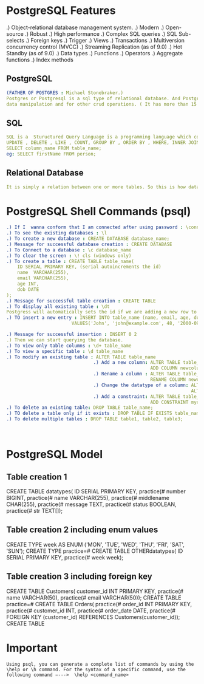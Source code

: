 # PostgreSQL Features
.) Object-relational database management system.
.) Modern 
.) Open-source
.) Robust 
.) High performance
.) Complex SQL queries
.) SQL Sub-selects
.) Foreign keys
.) Trigger
.) Views
.) Transactions
.) Multiversion concurrency control (MVCC)
.) Streaming Replication (as of 9.0)
.) Hot Standby (as of 9.0)
.) Data types
.) Functions
.) Operators
.) Aggregate functions
.) Index methods


## PostgreSQL 
```yml
(FATHER OF POSTGRES : Michael Stonebraker.)
Postgres or Postgresql is a sql type of relational database. And PostgreSQL uses sql language to allow us to work with database for
data manipulation and for other crud operations. ( It has more than 15 years of active development )
```

## SQL 
```yml
SQL is a  Stuructured Query Language is a programming language which contains different sql commands such as SELECT , FROM , INSERT ,
UPDATE , DELETE , LIKE , COUNT, GROUP BY , ORDER BY , WHERE, INNER JOIN , OUTER JOIN , etc. Sql allows us to manage data in a relational database. It is a case insensitive language. 
SELECT column_name FROM table_name;
eg: SELECT firstName FROM person;
```

## Relational Database 
```yml
It is simply a relation between one or more tables. So this is how data might be structured .
```


# PostgreSQL Shell Commands (psql)
```yml
.) If I  wanna conform that I am connected after using password : \conninfo
.) To see the existing databases : \l
.) To create a new database : CREATE DATABASE database_name;
.) Message for successful database creation : CREATE DATABASE
.) To Connect to a database : \c database_name
.) To clear the screen : \! cls (windows only)
.) To create a table : CREATE TABLE table_name(
    ID SERIAL PRIMARY KEY, (serial autoincrements the id)
    name  VARCHAR(255),
    email VARCHAR(255),
    age INT,
    dob DATE
);
.) Message for successful table creation : CREATE TABLE
.) To display all existing table : \dt
Postgress will automatically sets the id if we are adding a new row to the table.
.) TO insert a new entry : INSERT INTO table_name (name, email, age, dob) 
                        VALUES('John', 'john@example.com', 48, '2000-09-04'), ('Joe', 'joe@example.com', 28, '2001-09-04')

.) Message for successful insertion : INSERT 0 2
.) Then we can start querying the database.
.) To view only table columns : \d+ table_name
.) To view a specific table : \d table_name
.) To modify an existing table : ALTER TABLE table_name
                                .) Add a new column: ALTER TABLE table_name 
                                                     ADD COLUMN newcolumn VARCHAR(255);
                                .) Rename a column : ALTER TABLE table_name 
                                                     RENAME COLUMN newcolumn TO oldcolumn;
                                .) Change the datatype of a column: ALTER TABLE table_name 
                                                                    ALTER COLUMN newcolumn TYPE VARCHAR(100);
                                .) Add a constraint: ALTER TABLE table_name
                                                     ADD CONSTRAINT myconstraint CHECK (mycolumn >0);
.) To delete an existing table: DROP TABLE table_name;   
.) TO delete a table only if it exists : DROP TABLE IF EXISTS table_name; 
.) To delete multiple tables : DROP TABLE table1, table2, table3;

 
```

# PostgreSQL Model 

## Table creation 1
CREATE TABLE datatypes( ID SERIAL PRIMARY KEY,
practice(# number BIGINT,
practice(# name VARCHAR(255),
practice(# middlename CHAR(255),
practice(# message TEXT,
practice(# status BOOLEAN,
practice(# str TEXT[]);

## Table creation 2 including enum values
 CREATE TYPE week AS ENUM ('MON', 'TUE', 'WED', 'THU', 'FRI', 'SAT', 'SUN');
CREATE TYPE
practice=# CREATE TABLE OTHERdatatypes( ID SERIAL PRIMARY KEY,
practice(# week week);


## Table creation 3 including foreign key
CREATE TABLE Customers( customer_id INT PRIMARY KEY,
practice(# name VARCHAR(50),
practice(# email VARCHAR(50));
CREATE TABLE
practice=# CREATE TABLE Orders(
practice(# order_id INT PRIMARY KEY,
practice(# customer_id INT,
practice(# order_date DATE,
practice(# FOREIGN KEY (customer_id) REFERENCES Customers(customer_id));
CREATE TABLE









# Important 
```YML
Using psql, you can generate a complete list of commands by using the \help or \h command. For the syntax of a specific command, use the following command −--->  \help <command_name>
```



